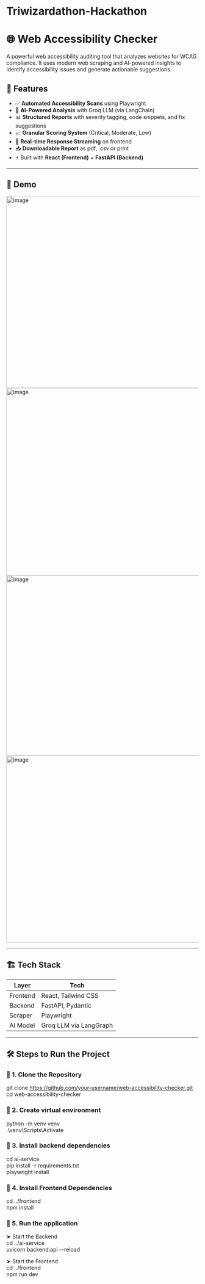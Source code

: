 # Triwizardathon-Hackathon

# 🌐 Web Accessibility Checker

A powerful web accessibility auditing tool that analyzes websites for WCAG compliance. It uses modern web scraping and AI-powered insights to identify accessibility issues and generate actionable suggestions.

## 🚀 Features

- ✅ **Automated Accessibility Scans** using Playwright
- 🧠 **AI-Powered Analysis** with Groq LLM (via LangChain)
- 📊 **Structured Reports** with severity tagging, code snippets, and fix suggestions
- 📈 **Granular Scoring System** (Critical, Moderate, Low)
- 🔄 **Real-time Response Streaming** on frontend
- 📥 **Downloadable Report** as pdf, .csv or print
- ⚡ Built with **React (Frontend)** + **FastAPI (Backend)**

---

## 📸 Demo

<img width="932" height="503" alt="image" src="https://github.com/user-attachments/assets/9c9f6e04-78e0-401b-bddb-dc151601b565" />  
<img width="922" height="491" alt="image" src="https://github.com/user-attachments/assets/85c0328b-f375-497f-8299-fdd328dcc5d8" />  
<img width="914" height="473" alt="image" src="https://github.com/user-attachments/assets/a092bad0-a19f-420d-a6fc-5e24f511ba43" />  
<img width="881" height="490" alt="image" src="https://github.com/user-attachments/assets/ffe66bbf-7c0b-4376-8ad3-a894e676dd22" />  


---

## 🏗️ Tech Stack

| Layer      | Tech                        |
|------------|-----------------------------|
| Frontend   | React, Tailwind CSS         |
| Backend    | FastAPI, Pydantic           |
| Scraper    | Playwright                  |
| AI Model   | Groq LLM via LangGraph      |

---

## 🛠️ Steps to Run the Project

### 🔹 1. Clone the Repository
git clone https://github.com/your-username/web-accessibility-checker.git  
cd web-accessibility-checker

### 🔹 2. Create virtual environment  
python -m venv venv  
.\venv\Scripts\Activate  

### 🔹 3. Install backend dependencies  
cd ai-service  
pip install -r requirements.txt  
playwright install  

### 🔹 4. Install Frontend Dependencies  
cd ../frontend  
npm install  


### 🔹 5. Run the application  
➤ Start the Backend  
cd ../ai-service  
uvicorn backend:api --reload  

➤ Start the Frontend  
cd ../frontend  
npm run dev  

